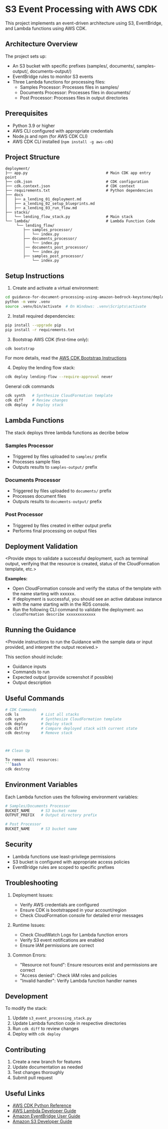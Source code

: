 # S3 Event Processing with AWS CDK

This project implements an event-driven architecture using S3, EventBridge, and Lambda functions using AWS CDK.

## Architecture Overview

The project sets up:
- An S3 bucket with specific prefixes (samples/, documents/, samples-output/, documents-output/)
- EventBridge rules to monitor S3 events
- Three Lambda functions for processing files:
  - Samples Processor: Processes files in samples/
  - Documents Processor: Processes files in documents/
  - Post Processor: Processes files in output directories

## Prerequisites

- Python 3.9 or higher
- AWS CLI configured with appropriate credentials
- Node.js and npm (for AWS CDK CLI)
- AWS CDK CLI installed (`npm install -g aws-cdk`)

## Project Structure

```
deployment/
├── app.py                                   # Main CDK app entry point
├── cdk.json                                 # CDK configuration
├── cdk.context.json                         # CDK context
├── requirements.txt                         # Python dependencies
├── docs
│   ├── a_lending_01_deployment.md
│   ├── a_lending_02_setup_blueprints.md
│   ├── a_lending_03_run_flow.md
├── stacks/
│   └── lending_flow_stack.py                # Main stack
└── lambda/                                  # Lambda Function Code
     └── lending_flow/
        ├── samples_processor/
        │   └── index.py
        ├── documents_processor/
        │   └── index.py
        │── documents_post_processor/
        │   └── index.py
        ├── samples_post_processor/
            └── index.py

```

## Setup Instructions

1. Create and activate a virtual environment:
```bash
cd guidance-for-document-processing-using-amazon-bedrock-keystone/deployment
python -m venv .venv
source .venv/bin/activate  # On Windows: .venv\Scripts\activate
```

2. Install required dependencies:
```bash
pip install --upgrade pip
pip install -r requirements.txt
```

3. Bootstrap AWS CDK (first-time only):
```bash
cdk bootstrap
```
For more details, read the [AWS CDK Bootstrap Instructions](https://docs.aws.amazon.com/cdk/v2/guide/bootstrapping-env.html)

4. Deploy the lending flow stack:

```bash
cdk deploy lending-flow --require-approval never 
```

General cdk commands
```bash
cdk synth   # Synthesize CloudFormation template
cdk diff    # Review changes
cdk deploy  # Deploy stack
```

## Lambda Functions
The stack deploys three lambda functions as decribe below

### Samples Processor
- Triggered by files uploaded to `samples/` prefix
- Processes sample files
- Outputs results to `samples-output/` prefix

### Documents Processor
- Triggered by files uploaded to `documents/` prefix
- Processes document files
- Outputs results to `documents-output/` prefix

### Post Processor
- Triggered by files created in either output prefix
- Performs final processing on output files

## Deployment Validation

<Provide steps to validate a successful deployment, such as terminal output, verifying that the resource is created, status of the CloudFormation template, etc.>

**Examples:**

* Open CloudFormation console and verify the status of the template with the name starting with xxxxxx.
* If deployment is successful, you should see an active database instance with the name starting with <xxxxx> in        the RDS console.
*  Run the following CLI command to validate the deployment: ```aws cloudformation describe xxxxxxxxxxxxx```

## Running the Guidance 

<Provide instructions to run the Guidance with the sample data or input provided, and interpret the output received.> 

This section should include:

* Guidance inputs
* Commands to run
* Expected output (provide screenshot if possible)
* Output description

## Useful Commands

```bash
# CDK Commands
cdk ls          # List all stacks
cdk synth       # Synthesize CloudFormation template
cdk deploy      # Deploy stack
cdk diff        # Compare deployed stack with current state
cdk destroy     # Remove stack



## Clean Up

To remove all resources:
```bash
cdk destroy
```

## Environment Variables

Each Lambda function uses the following environment variables:

```python
# Samples/Documents Processor
BUCKET_NAME     # S3 bucket name
OUTPUT_PREFIX   # Output directory prefix

# Post Processor
BUCKET_NAME     # S3 bucket name
```

## Security

- Lambda functions use least-privilege permissions
- S3 bucket is configured with appropriate access policies
- EventBridge rules are scoped to specific prefixes

## Troubleshooting

1. Deployment Issues:
   - Verify AWS credentials are configured
   - Ensure CDK is bootstrapped in your account/region
   - Check CloudFormation console for detailed error messages

2. Runtime Issues:
   - Check CloudWatch Logs for Lambda function errors
   - Verify S3 event notifications are enabled
   - Ensure IAM permissions are correct

3. Common Errors:
   - "Resource not found": Ensure resources exist and permissions are correct
   - "Access denied": Check IAM roles and policies
   - "Invalid handler": Verify Lambda function handler names

## Development

To modify the stack:
1. Update `s3_event_processing_stack.py`
2. Update Lambda function code in respective directories
3. Run `cdk diff` to review changes
4. Deploy with `cdk deploy`

## Contributing

1. Create a new branch for features
2. Update documentation as needed
3. Test changes thoroughly
4. Submit pull request

## Useful Links

- [AWS CDK Python Reference](https://docs.aws.amazon.com/cdk/api/v2/python/index.html)
- [AWS Lambda Developer Guide](https://docs.aws.amazon.com/lambda/latest/dg/welcome.html)
- [Amazon EventBridge User Guide](https://docs.aws.amazon.com/eventbridge/latest/userguide/eb-what-is.html)
- [Amazon S3 Developer Guide](https://docs.aws.amazon.com/AmazonS3/latest/dev/Welcome.html)
